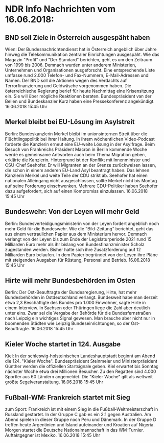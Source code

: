 # NDR Info Nachrichten vom 16.06.2018:


## BND soll Ziele in Österreich ausgespäht haben
Wien: Der Bundesnachrichtendienst hat in Österreich angeblich über Jahre hinweg die Telekommunikation zentraler Einrichtungen ausgespäht. Wie das Magazin "Profil" und "Der Standard" berichten, geht es um den Zeitraum von 1999 bis 2006. Demnach wurden unter anderem Ministerien, Unternehmen und Organisationen ausgeforscht. Eine entsprechende Liste umfasse rund 2.000 Telefon- und Fax-Nummern, E-Mail-Adressen und Namen. Der BND soll die Aktionen wegen des Verdachts auf Terrorfinanzierung und Geldwäsche vorgenommen haben. Die österreichische Regierung berief für heute Nachmittag eine Krisensitzung ein. Sie will über mögliche Reaktionen beraten. Bundespräsident van der Bellen und Bundeskanzler Kurz haben eine
Pressekonferenz angekündigt. 16.06.2018 15:45 Uhr 

## Merkel bleibt bei EU-Lösung im Asylstreit
Berlin: Bundeskanzlerin Merkel bleibt im unionsinternen Streit über die Flüchtlingspolitik bei ihrer Haltung. In ihrem wöchentlichen Video-Podcast forderte die Kanzlerin erneut eine EU-weite Lösung in der Asylfrage. Beim Besuch von Frankreichs Präsident Macron in Berlin kommende Woche werde es gemeinsame Antworten auch beim Thema Migration geben, erklärte die Kanzlerin. Hintergrund ist der Konflikt mit Innenminister und CSU-Chef Seehofer. Er will Migranten an der Grenze zurückweisen lassen, die schon in einem anderen EU-Land Asyl beantragt haben. Das lehnen Kanzlerin Merkel und weite Teile der CDU strikt ab. Seehofer hat einen nationalen Alleingang nicht ausgeschlossen, sollte Merkel nicht bis Montag auf seine Forderung einschwenken. Mehrere CDU-Politiker haben Seehofer dazu aufgefordert, sich auf einen Kompromiss einzulassen. 16.06.2018 15:45 Uhr 

## Bundeswehr: Von der Leyen will mehr Geld
Berlin: Bundesverteidigungsministerin von der Leyen fordert angeblich noch mehr Geld für die Bundeswehr. Wie die "Bild-Zeitung" berichtet, geht das aus einem vertraulichen Papier aus dem Ministerium hervor. Demnach verlangt von der Leyen bis zum Ende der Legislaturperiode 2021 rund 15 Milliarden Euro mehr als ihr bislang von Bundesfinanzminister Scholz zugestanden werden. Bisher hatte sich ihre Zusatzforderung auf 12 Milliarden Euro belaufen. In dem Papier begründet von der Leyen ihre Pläne mit steigenden Ausgaben für Rüstung, Personal und Betrieb. 16.06.2018 15:45 Uhr 

## Hirte will mehr Bundesbehörden im Osten
Berlin: Der Ost-Beauftragte der Bundesregierung, Hirte, hat mehr Bundesbehörden in Ostdeutschland verlangt. Bundesweit habe man derzeit etwa 2,3 Beschäftigte des Bundes pro 1.000 Einwohner, sagte Hirte in einem Interview. In Sachsen oder Thüringen liege die Zahl aber deutlich unter eins. Zwar sei die Vergabe der Behörde für die Bundesfernstraßen nach Leipzig ein wichtiges Signal gewesen. Man brauche aber nicht nur in boomenden Städten wie Leipzig Bundeseinrichtungen, so der Ost-Beauftragte. 16.06.2018 15:45 Uhr 

## Kieler Woche startet in 124. Ausgabe
Kiel: In der schleswig-holsteinischen Landeshauptstadt beginnt am Abend die 124. "Kieler Woche". Bundespräsident Steinmeier und Ministerpräsident Günther werden die offiziellen Startsignale geben. Kiel erwartet bis Sonntag nächster Woche etwa drei Millionen Besucher. Zu den Regatten sind 4.000 Sportler aus 60 Ländern angemeldet. Die "Kieler Woche" gilt als weltweit größte Segelveranstaltung. 16.06.2018 15:45 Uhr 

## Fußball-WM: Frankreich startet mit Sieg
zum Sport: Frankreich ist mit einem Sieg in die Fußball-Weltmeisterschaft in Russland gestartet. In der Gruppe C gab es ein 2:1 gegen Australien. Am Abend spielen in dieser Gruppe noch Peru und Dänemark. In der Gruppe D treffen heute Argentinien und Island aufeinander und Kroatien auf Nigeria. Morgen startet die Deutsche Nationalmannschaft in das WM-Turnier. Auftaktgegner ist Mexiko. 16.06.2018 15:45 Uhr 

